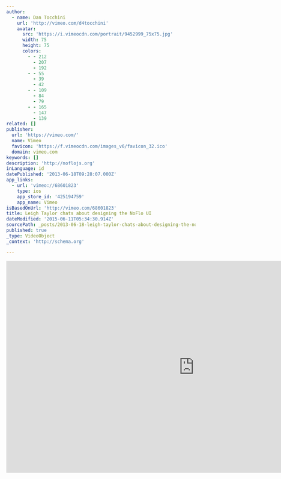 ```yaml
---
author:
  - name: Dan Tocchini
    url: 'http://vimeo.com/d4tocchini'
    avatar:
      src: 'https://i.vimeocdn.com/portrait/9452999_75x75.jpg'
      width: 75
      height: 75
      colors:
        - - 212
          - 207
          - 192
        - - 55
          - 39
          - 42
        - - 109
          - 84
          - 79
        - - 165
          - 147
          - 139
related: []
publisher:
  url: 'https://vimeo.com/'
  name: Vimeo
  favicon: 'https://f.vimeocdn.com/images_v6/favicon_32.ico'
  domain: vimeo.com
keywords: []
description: 'http://noflojs.org'
inLanguage: id
datePublished: '2013-06-18T09:28:07.000Z'
app_links:
  - url: 'vimeo://68601823'
    type: ios
    app_store_id: '425194759'
    app_name: Vimeo
isBasedOnUrl: 'http://vimeo.com/68601823'
title: Leigh Taylor chats about designing the NoFlo UI
dateModified: '2015-06-11T05:34:30.914Z'
sourcePath: _posts/2013-06-18-leigh-taylor-chats-about-designing-the-noflo-ui.md
published: true
_type: VideoObject
_context: 'http://schema.org'

---
```

<iframe src="http://cdn.embedly.com/widgets/media.html?src=https%3A%2F%2Fplayer.vimeo.com%2Fvideo%2F68601823&amp;url=https%3A%2F%2Fvimeo.com%2F68601823&amp;image=http%3A%2F%2Fi.vimeocdn.com%2Fvideo%2F448658686_1280.jpg&amp;key=b7d04c9b404c499eba89ee7072e1c4f7&amp;type=text%2Fhtml&amp;schema=vimeo" width="1000" height="563" scrolling="no" frameborder="0" allowfullscreen="allowfullscreen" style=""></iframe>